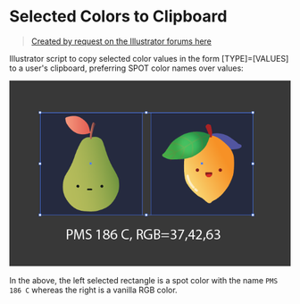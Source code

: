 # Selected Colors to Clipboard

> [Created by request on the Illustrator forums here](https://community.adobe.com/t5/illustrator-discussions/copy-color-values-to-clipboard/td-p/13789558)

Illustrator script to copy selected color values in the form [TYPE]=[VALUES] to a user's clipboard, preferring SPOT color names over values:

![](./screenshot.png)

In the above, the left selected rectangle is a spot color with the name `PMS 186 C` whereas the right is a vanilla RGB color.
